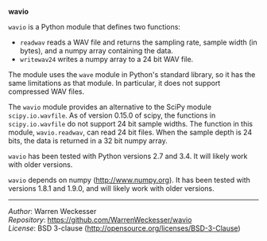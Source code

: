 **wavio**

`wavio` is a Python module that defines two functions:

* `readwav` reads a WAV file and returns the sampling rate, sample width
  (in bytes), and a numpy array containing the data.
* `writewav24` writes a numpy array to a 24 bit WAV file.

The module uses the `wave` module in Python's standard library, so it has the
same limitations as that module.  In particular, it does not support compressed
WAV files.

The `wavio` module provides an alternative to the SciPy module `scipy.io.wavfile`.
As of version 0.15.0 of scipy, the functions in `scipy.io.wavfile` do not support
24 bit sample widths.  The function in this module, `wavio.readwav`, can read
24 bit files.  When the sample depth is 24 bits, the data is returned in a 32 bit
numpy array.

`wavio` has been tested with Python versions 2.7 and 3.4.  It will likely
work with older versions.

`wavio` depends on numpy (http://www.numpy.org).  It has been tested with versions 1.8.1
and 1.9.0, and will likely work with older versions.

-----

_Author_:     Warren Weckesser  <br />
_Repository_: https://github.com/WarrenWeckesser/wavio  <br />
_License_:    BSD 3-clause (http://opensource.org/licenses/BSD-3-Clause)     <br />
